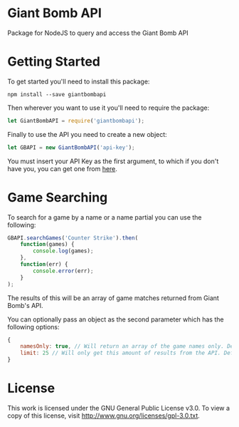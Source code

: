 # Giant Bomb API
Package for NodeJS to query and access the Giant Bomb API

# Getting Started
To get started you'll need to install this package:

```
npm install --save giantbombapi
```

Then wherever you want to use it you'll need to require the package:

```js
let GiantBombAPI = require('giantbombapi');
```

Finally to use the API you need to create a new object:

```js
let GBAPI = new GiantBombAPI('api-key');
```

You must insert your API Key as the first argument, to which if you don't have you, you can get one from [here](http://www.giantbomb.com/api/).

# Game Searching
To search for a game by a name or a name partial you can use the following:

```js
GBAPI.searchGames('Counter Strike').then(
    function(games) {
        console.log(games);
    },
    function(err) {
        console.error(err);
    }
);
```

The results of this will be an array of game matches returned from Giant Bomb's API.

You can optionally pass an object as the second parameter which has the following options:

```js
{
    namesOnly: true, // Will return an array of the game names only. Defaults to false
    limit: 25 // Will only get this amount of results from the API. Defaults to 100
}
```

# License
This work is licensed under the GNU General Public License v3.0. To view a copy of this license, visit http://www.gnu.org/licenses/gpl-3.0.txt.